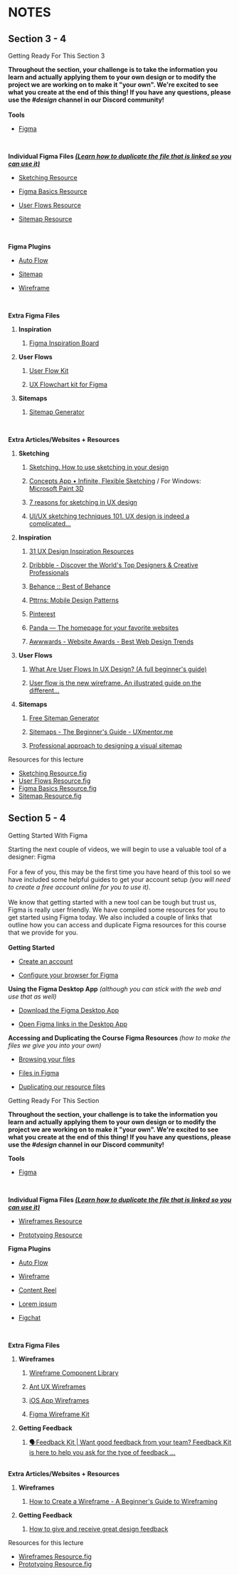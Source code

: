 # NOTES

## Section 3 - 4
<div class="text-viewer--content--3hoqQ"><div class="a1 mb-space-md">Getting Ready For This Section 3</div><div class="p-space-md"><div data-purpose="safely-set-inner-html:rich-text-viewer:html" class="article-asset--content--1dAQ9"><p><strong>Throughout the section, your challenge is to take the information you learn and actually applying them to your own design or to modify the project we are working on to make it "your own". We're excited to see what you create at the end of this thing! If you have any questions, please use the #<em>design</em> channel in our Discord community!<br><br>Tools</strong></p><ul><li><p><a target="_blank" rel="noopener noreferrer" href="https://www.figma.com/downloads/">Figma</a></p></li></ul><p><br></p><p><strong>Individual Figma Files </strong><a target="_blank" rel="noopener noreferrer" href="https://help.figma.com/hc/en-us/articles/360038511533-Duplicate-files"><strong><em>(Learn how to duplicate the file that is linked so you can use it)</em></strong></a></p><ul><li><p><a target="_blank" rel="noopener noreferrer" href="https://www.figma.com/file/0zneYxKDLciUhQfT2vzdsM/Sketching-Resource?node-id=0%3A1">Sketching Resource</a></p></li><li><p><a target="_blank" rel="noopener noreferrer" href="https://www.figma.com/file/CXN8s23mCHggCGhHPWvRMi/Figma-Basics-Resource?node-id=7%3A11">Figma Basics Resource</a></p></li><li><p><a target="_blank" rel="noopener noreferrer" href="https://www.figma.com/file/USOkdTFiVH95lGaXlvGm8o/User-Flows-Resource?node-id=110%3A0">User Flows Resource</a></p></li><li><p><a target="_blank" rel="noopener noreferrer" href="https://www.figma.com/file/cyrP6rSUFiHVEsIzSsX564/Sitemap-Resource?node-id=69%3A130">Sitemap Resource</a></p></li></ul><p><br></p><p><strong>Figma Plugins</strong></p><ul><li><p><a target="_blank" rel="noopener noreferrer" href="https://www.figma.com/community/plugin/733902567457592893/Autoflow">Auto Flow</a></p></li><li><p><a target="_blank" rel="noopener noreferrer" href="https://www.figma.com/community/plugin/818613147082270958/Sitemap">Sitemap</a></p></li><li><p><a target="_blank" rel="noopener noreferrer" href="https://www.figma.com/community/plugin/742764242781786818/Wireframe">Wireframe</a></p><p><br></p></li></ul><p><strong>Extra Figma Files</strong></p><ol><li><p><strong>Inspiration</strong></p><ol><li><p><a target="_blank" rel="noopener noreferrer" href="https://www.figma.com/community/file/845716796885667264">Figma Inspiration Board</a></p></li></ol></li><li><p><strong>User Flows</strong></p><ol><li><p><a target="_blank" rel="noopener noreferrer" href="https://www.figma.com/community/file/830510773896272856">User Flow Kit</a></p></li><li><p><a target="_blank" rel="noopener noreferrer" href="https://uxflow.pro/">UX Flowchart kit for Figma</a></p></li></ol></li><li><p><strong>Sitemaps</strong></p><ol><li><p><a target="_blank" rel="noopener noreferrer" href="https://www.figma.com/community/file/836606323472757934">Sitemap Generator</a></p></li></ol></li></ol><p><br></p><p><strong>Extra Articles/Websites + Resources</strong></p><ol><li><p><strong>Sketching</strong></p><ol><li><p><a target="_blank" rel="noopener noreferrer" href="https://uxknowledgebase.com/sketching-e32af57baf10">Sketching. How to use sketching in your design</a></p></li><li><p><a target="_blank" rel="noopener noreferrer" href="https://concepts.app/en/">Concepts App • Infinite, Flexible Sketching</a> / For Windows: <a target="_blank" rel="noopener noreferrer" href="https://www.microsoft.com/en-us/p/paint-3d/9nblggh5fv99?activetab=pivot:overviewtab">Microsoft&nbsp;Paint 3D</a></p></li><li><p><a target="_blank" rel="noopener noreferrer" href="https://www.invisionapp.com/inside-design/ux-design-sketching/">7 reasons for sketching in UX design</a></p></li><li><p><a target="_blank" rel="noopener noreferrer" href="https://uxdesign.cc/ui-ux-sketching-techniques-101-7e91d854ae3d">UI/UX sketching techniques 101. UX design is indeed a complicated…</a></p></li></ol></li><li><p><strong>Inspiration</strong></p><ol><li><p><a target="_blank" rel="noopener noreferrer" href="https://blog.adobe.com/en/2017/07/26/30-ux-design-inspiration-resources.html#gs.fdmder">31 UX Design Inspiration Resources</a></p></li><li><p><a target="_blank" rel="noopener noreferrer" href="https://dribbble.com/">Dribbble - Discover the World's Top Designers &amp; Creative Professionals</a></p></li><li><p><a target="_blank" rel="noopener noreferrer" href="https://www.behance.net/">Behance :: Best of Behance</a></p></li><li><p><a target="_blank" rel="noopener noreferrer" href="https://pttrns.com/">Pttrns: Mobile Design Patterns</a></p></li><li><p><a target="_blank" rel="noopener noreferrer" href="https://www.pinterest.ca/search/pins/?q=mobile%20design&amp;rs=typed&amp;term_meta[]=mobile%7Ctyped&amp;term_meta[]=design%7Ctyped">Pinterest</a></p></li><li><p><a target="_blank" rel="noopener noreferrer" href="https://usepanda.com/">Panda — The homepage for your favorite websites</a></p></li><li><p><a target="_blank" rel="noopener noreferrer" href="https://www.awwwards.com/">Awwwards - Website Awards - Best Web Design Trends</a></p></li></ol></li><li><p><strong>User Flows</strong></p><ol><li><p><a target="_blank" rel="noopener noreferrer" href="https://careerfoundry.com/en/blog/ux-design/what-are-user-flows/">What Are User Flows In UX Design? (A full beginner's guide)</a></p></li><li><p><a target="_blank" rel="noopener noreferrer" href="https://uxdesign.cc/when-to-use-user-flows-guide-8b26ca9aa36a">User flow is the new wireframe. An illustrated guide on the different…</a></p></li></ol></li><li><p><strong>Sitemaps</strong></p><ol><li><p><a target="_blank" rel="noopener noreferrer" href="https://www.figma.com/templates/sitemap-generator/">Free Sitemap Generator</a></p></li><li><p><a target="_blank" rel="noopener noreferrer" href="https://uxmentor.me/sitemaps-the-beginners-guide/">Sitemaps - The Beginner's Guide - UXmentor.me</a></p></li><li><p><a target="_blank" rel="noopener noreferrer" href="https://medium.com/@flowmapp/professional-approach-to-designing-a-visual-sitemap-7b3f5bb518e">Professional approach to designing a visual sitemap</a></p></li></ol></li></ol></div></div><div class="mt-space-sm"><div class="a2 mb-space-sm">Resources for this lecture</div><ul class="unstyled-list resource-list--resources--215A9"><li><a class="resource--link--2oe5A" href="javascript:void(0)"><span class="resource--link-icon--1j-Ru udi udi-file"></span><span>Sketching Resource.fig</span></a></li><li><a class="resource--link--2oe5A" href="javascript:void(0)"><span class="resource--link-icon--1j-Ru udi udi-file"></span><span>User Flows Resource.fig</span></a></li><li><a class="resource--link--2oe5A" href="javascript:void(0)"><span class="resource--link-icon--1j-Ru udi udi-file"></span><span>Figma Basics Resource.fig</span></a></li><li><a class="resource--link--2oe5A" href="javascript:void(0)"><span class="resource--link-icon--1j-Ru udi udi-file"></span><span>Sitemap Resource.fig</span></a></li></ul></div></div>

## Section 5 - 4
<div class="text-viewer--content--3hoqQ"><div class="a1 mb-space-md">Getting Started With Figma</div><div class="p-space-md"><div data-purpose="safely-set-inner-html:rich-text-viewer:html" class="article-asset--content--1dAQ9"><p>Starting the next couple of videos, we will begin to use a valuable tool of a designer: Figma<br><br>For a few of you, this may be the first time you have heard of this tool so we have included some helpful guides to get your account setup <em>(you will need to create a free account online for you to use it)</em>.<br><br>We know that getting started with a new tool can be tough but trust us, Figma is really user friendly. We have compiled some resources for you to get started using Figma today. We also included a couple of links that outline how you can access and duplicate Figma resources for this course that we provide for you.<br><br><strong>Getting Started</strong></p><ul><li><p><a target="_blank" rel="noopener noreferrer" href="https://help.figma.com/hc/en-us/articles/360039811114-Create-a-Figma-account">Create an account</a></p></li><li><p><a target="_blank" rel="noopener noreferrer" href="https://help.figma.com/hc/en-us/articles/360039828614-Configure-your-browser-for-Figma">Configure your browser for Figma</a></p></li></ul><p><strong>Using the Figma Desktop App</strong><em> (although you can stick with the web and use that as well)</em></p><ul><li><p><a target="_blank" rel="noopener noreferrer" href="https://help.figma.com/hc/en-us/articles/360039823654-Download-the-Figma-Desktop-App">Download the Figma Desktop App</a></p></li><li><p><a target="_blank" rel="noopener noreferrer" href="https://help.figma.com/hc/en-us/articles/360039824334-Open-Figma-links-in-the-Desktop-App">Open Figma links in the Desktop App</a></p></li></ul><p><strong>Accessing and Duplicating the Course Figma Resources </strong><em>(how to make the files we give you into your own)</em></p><ul><li><p><a target="_blank" rel="noopener noreferrer" href="https://help.figma.com/hc/en-us/articles/360041543473-Use-the-file-browser">Browsing your files</a></p></li><li><p><a target="_blank" rel="noopener noreferrer" href="https://help.figma.com/hc/en-us/articles/360038006274-Files-in-Figma">Files in Figma</a></p></li><li><p><a target="_blank" rel="noopener noreferrer" href="https://help.figma.com/hc/en-us/articles/360038511533-Duplicate-a-File">Duplicating our resource files</a></p></li></ul></div></div><div class="mt-space-sm"></div></div>

<div class="text-viewer--content--3hoqQ"><div class="a1 mb-space-md">Getting Ready For This Section</div><div class="p-space-md"><div data-purpose="safely-set-inner-html:rich-text-viewer:html" class="article-asset--content--1dAQ9"><p><strong>Throughout the section, your challenge is to take the information you learn and actually applying them to your own design or to modify the project we are working on to make it "your own". We're excited to see what you create at the end of this thing! If you have any questions, please use the #<em>design</em> channel in our Discord community!</strong></p><p><strong>Tools</strong></p><ul><li><p><a target="_blank" rel="noopener noreferrer" href="https://www.figma.com/downloads/">Figma</a></p></li></ul><p><br></p><p><strong>Individual Figma Files </strong><a target="_blank" rel="noopener noreferrer" href="https://help.figma.com/hc/en-us/articles/360038511533-Duplicate-files"><strong><em>(Learn how to duplicate the file that is linked so you can use it)</em></strong></a></p><ul><li><p><a target="_blank" rel="noopener noreferrer" href="https://www.figma.com/file/rpGL8FzsxDiRm233tuJjD8/Wireframes-Resource?node-id=29460%3A0">Wireframes Resource</a></p></li><li><p><a target="_blank" rel="noopener noreferrer" href="https://www.figma.com/file/VI0IFOAnhkhDggwS4fYPqv/Prototyping-Resource?node-id=0%3A1">Prototyping Resource</a><br></p></li></ul><p><strong>Figma Plugins</strong></p><ul><li><p><a target="_blank" rel="noopener noreferrer" href="https://www.figma.com/community/plugin/733902567457592893/Autoflow">Auto Flow</a></p></li><li><p><a target="_blank" rel="noopener noreferrer" href="https://www.figma.com/community/plugin/742764242781786818/Wireframe">Wireframe</a></p></li><li><p><a target="_blank" rel="noopener noreferrer" href="https://www.figma.com/community/plugin/731627216655469013/Content-Reel">Content Reel</a></p></li><li><p><a target="_blank" rel="noopener noreferrer" href="https://www.figma.com/community/plugin/736000994034548392">Lorem ipsum</a></p></li><li><p><a target="_blank" rel="noopener noreferrer" href="https://www.figma.com/community/plugin/836358953686653979/Figchat">Figchat</a></p></li></ul><p><br></p><p><strong>Extra Figma Files</strong></p><ol><li><p><strong>Wireframes</strong></p><ol><li><p><a target="_blank" rel="noopener noreferrer" href="https://www.figma.com/file/6LIokpoasHQKGAM8Q1DJEu/Wireframe-Component-Library-v1.0?node-id=766%3A8984">Wireframe Component Library</a></p></li><li><p><a target="_blank" rel="noopener noreferrer" href="https://www.figma.com/community/file/819944587060250168">Ant UX Wireframes</a></p></li><li><p><a target="_blank" rel="noopener noreferrer" href="https://www.figma.com/community/file/861577994110006119">iOS App Wireframes</a></p></li><li><p><a target="_blank" rel="noopener noreferrer" href="https://www.figma.com/community/file/809483562248762502">Figma Wireframe Kit</a></p></li></ol></li><li><p><strong>Getting Feedback</strong></p><ol><li><p><a target="_blank" rel="noopener noreferrer" href="https://www.figma.com/community/file/826849235179549507">🗣Feedback Kit | Want good feedback from your team? Feedback Kit is here to help you ask for the type of feedback ...</a><br></p></li></ol></li></ol><p><strong><br>Extra Articles/Websites + Resources</strong></p><ol><li><p><strong>Wireframes</strong></p><ol><li><p><a target="_blank" rel="noopener noreferrer" href="https://www.invisionapp.com/inside-design/how-to-wireframe/">How to Create a Wireframe - A Beginner's Guide to Wireframing</a></p></li></ol></li><li><p><strong>Getting Feedback</strong></p><ol><li><p><a target="_blank" rel="noopener noreferrer" href="https://uxdesign.cc/how-to-give-and-receive-great-design-feedback-ca5e37eea4b9">How to give and receive great design feedback</a></p></li></ol></li></ol></div></div><div class="mt-space-sm"><div class="a2 mb-space-sm">Resources for this lecture</div><ul class="unstyled-list resource-list--resources--215A9"><li><a class="resource--link--2oe5A" href="javascript:void(0)"><span class="resource--link-icon--1j-Ru udi udi-file"></span><span>Wireframes Resource.fig</span></a></li><li><a class="resource--link--2oe5A" href="javascript:void(0)"><span class="resource--link-icon--1j-Ru udi udi-file"></span><span>Prototyping Resource.fig</span></a></li></ul></div></div>